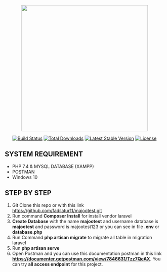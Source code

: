 <p align="center"><a href="https://laravel.com" target="_blank"><img src="https://raw.githubusercontent.com/laravel/art/master/logo-lockup/5%20SVG/2%20CMYK/1%20Full%20Color/laravel-logolockup-cmyk-red.svg" width="400"></a></p>

<p align="center">
<a href="https://travis-ci.org/laravel/framework"><img src="https://travis-ci.org/laravel/framework.svg" alt="Build Status"></a>
<a href="https://packagist.org/packages/laravel/framework"><img src="https://img.shields.io/packagist/dt/laravel/framework" alt="Total Downloads"></a>
<a href="https://packagist.org/packages/laravel/framework"><img src="https://img.shields.io/packagist/v/laravel/framework" alt="Latest Stable Version"></a>
<a href="https://packagist.org/packages/laravel/framework"><img src="https://img.shields.io/packagist/l/laravel/framework" alt="License"></a>
</p>

## SYSTEM REQUIREMENT
- PHP 7.4 & MYSQL DATABASE (XAMPP)
- POSTMAN
- Windows 10

## STEP BY STEP
1. Git Clone this repo or with this link <a href="https://github.com/fadilatur11/majootest.git">https://github.com/fadilatur11/majootest.git</a>
2. Run command <b>Composer Install</b> for install vendor laravel
3. <b>Create Database</b> with the name <b>majootest</b> and username database is <b>majootest</b> and password is majootest123 or you can see in file <b>.env</b> or <b>database.php</b>
4. Run Command <b>php artisan migrate</b> to migrate all table in migration laravel
5. Run <b>php artisan serve</b>
6. Open Postman and you can use this documentation postman in this link <a href="https://documenter.getpostman.com/view/7846631/Tzz7QeAX"><b>https://documenter.getpostman.com/view/7846631/Tzz7QeAX</b></a>. You can try <b>all access endpoint</b> for this project. 
